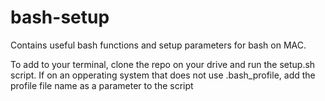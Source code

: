 # bash-setup

Contains useful bash functions and setup parameters for
bash on MAC.

To add to your terminal, clone the repo on your drive and
run the setup.sh script.  If on an opperating system that does
not use .bash_profile, add the profile file name as a parameter
to the script
